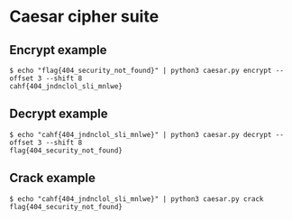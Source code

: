 # Caesar cipher suite

## Encrypt example

```
$ echo "flag{404_security_not_found}" | python3 caesar.py encrypt --offset 3 --shift 8
cahf{404_jndnclol_sli_mnlwe}
```

## Decrypt example

```
$ echo "cahf{404_jndnclol_sli_mnlwe}" | python3 caesar.py decrypt --offset 3 --shift 8
flag{404_security_not_found}
```

## Crack example

```
$ echo "cahf{404_jndnclol_sli_mnlwe}" | python3 caesar.py crack
flag{404_security_not_found}
```